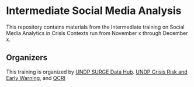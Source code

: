 # Intermediate Social Media Analysis

This repository contains materials from the Intermediate training on Social Media Analytics in Crisis Contexts run from November x through December x.  

## Organizers

This training is organized by [UNDP SURGE Data Hub](link). [UNDP Crisis Risk and Early Warning](link), and [QCRI](link) 

